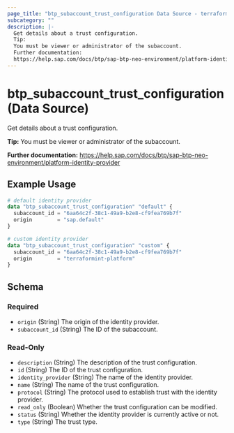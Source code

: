 ```yaml
---
page_title: "btp_subaccount_trust_configuration Data Source - terraform-provider-btp"
subcategory: ""
description: |-
  Get details about a trust configuration.
  Tip:
  You must be viewer or administrator of the subaccount.
  Further documentation:
  https://help.sap.com/docs/btp/sap-btp-neo-environment/platform-identity-provider
---
```


# btp_subaccount_trust_configuration (Data Source)

Get details about a trust configuration.

__Tip:__
You must be viewer or administrator of the subaccount.

__Further documentation:__
<https://help.sap.com/docs/btp/sap-btp-neo-environment/platform-identity-provider>

## Example Usage

```terraform
# default identity provider
data "btp_subaccount_trust_configuration" "default" {
  subaccount_id = "6aa64c2f-38c1-49a9-b2e8-cf9fea769b7f"
  origin        = "sap.default"
}

# custom identity provider
data "btp_subaccount_trust_configuration" "custom" {
  subaccount_id = "6aa64c2f-38c1-49a9-b2e8-cf9fea769b7f"
  origin        = "terraformint-platform"
}
```

<!-- schema generated by tfplugindocs -->
## Schema

### Required

- `origin` (String) The origin of the identity provider.
- `subaccount_id` (String) The ID of the subaccount.

### Read-Only

- `description` (String) The description of the trust configuration.
- `id` (String) The ID of the trust configuration.
- `identity_provider` (String) The name of the identity provider.
- `name` (String) The name of the trust configuration.
- `protocol` (String) The protocol used to establish trust with the identity provider.
- `read_only` (Boolean) Whether the trust configuration can be modified.
- `status` (String) Whether the identity provider is currently active or not.
- `type` (String) The trust type.